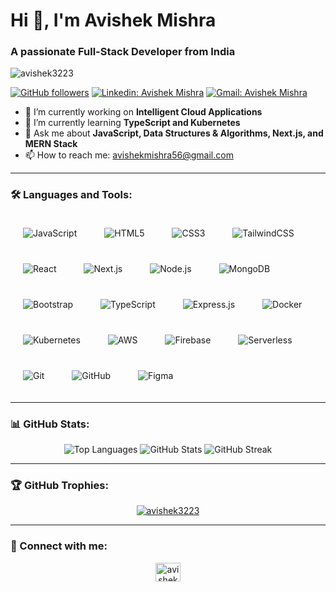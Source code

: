 # Hi 👋, I'm Avishek Mishra
### A passionate Full-Stack Developer from India

<p align="left"> <img src="https://komarev.com/ghpvc/?username=avishek3223&label=Profile%20views&color=0e75b6&style=flat" alt="avishek3223" /> </p>

[![GitHub followers](https://img.shields.io/github/followers/avishek3223?label=Follow&style=social)](https://github.com/avishek3223/?tab=follow)
[![Linkedin: Avishek Mishra](https://img.shields.io/badge/-AvishekMishra-blue?style=flat-square&logo=Linkedin&logoColor=white&link=https://www.linkedin.com/in/avishek-mishra-6b3910272/)](https://www.linkedin.com/in/avishek-mishra-6b3910272/)
[![Gmail: Avishek Mishra](https://img.shields.io/badge/-avishekmishra56@gmail.com-red?style=flat-square&logo=Gmail&logoColor=white&link=mailto:avishekmishra56@gmail.com)](mailto:avishekmishra56@gmail.com)

- 🔭 I’m currently working on **Intelligent Cloud Applications**
- 🌱 I’m currently learning **TypeScript and Kubernetes**
- 💬 Ask me about **JavaScript, Data Structures & Algorithms, Next.js, and MERN Stack**
- 📫 How to reach me: [avishekmishra56@gmail.com](mailto:avishekmishra56@gmail.com)

---

### 🛠️ Languages and Tools:

<p align="left">
  <img src="https://img.shields.io/badge/-JavaScript-F7DF1E?style=flat&logo=javascript&logoColor=white&labelColor=black&fontSize=20px" alt="JavaScript" style="padding: 20px;"/>
  <img src="https://img.shields.io/badge/-HTML5-E34F26?style=flat&logo=html5&logoColor=white&labelColor=black&fontSize=20px" alt="HTML5" style="padding: 20px;"/>
  <img src="https://img.shields.io/badge/-CSS3-1572B6?style=flat&logo=css3&logoColor=white&labelColor=black&fontSize=20px" alt="CSS3" style="padding: 20px;"/>
  <img src="https://img.shields.io/badge/-TailwindCSS-06B6D4?style=flat&logo=tailwindcss&logoColor=white&labelColor=black&fontSize=20px" alt="TailwindCSS" style="padding: 20px;"/>
  <img src="https://img.shields.io/badge/-React-61DAFB?style=flat&logo=react&logoColor=white&labelColor=black&fontSize=20px" alt="React" style="padding: 20px;"/>
  <img src="https://img.shields.io/badge/-Next.js-000000?style=flat&logo=nextdotjs&logoColor=white&labelColor=black&fontSize=20px" alt="Next.js" style="padding: 20px;"/>
  <img src="https://img.shields.io/badge/-Node.js-339933?style=flat&logo=nodedotjs&logoColor=white&labelColor=black&fontSize=20px" alt="Node.js" style="padding: 20px;"/>
  <img src="https://img.shields.io/badge/-MongoDB-47A248?style=flat&logo=mongodb&logoColor=white&labelColor=black&fontSize=20px" alt="MongoDB" style="padding: 20px;"/>
  <img src="https://img.shields.io/badge/-Bootstrap-7952B3?style=flat&logo=bootstrap&logoColor=white&labelColor=black&fontSize=20px" alt="Bootstrap" style="padding: 20px;"/>
  <img src="https://img.shields.io/badge/-TypeScript-3178C6?style=flat&logo=typescript&logoColor=white&labelColor=black&fontSize=20px" alt="TypeScript" style="padding: 20px;"/>
  <img src="https://img.shields.io/badge/-Express.js-000000?style=flat&logo=express&logoColor=white&labelColor=black&fontSize=20px" alt="Express.js" style="padding: 20px;"/>
  <img src="https://img.shields.io/badge/-Docker-2496ED?style=flat&logo=docker&logoColor=white&labelColor=black&fontSize=20px" alt="Docker" style="padding: 20px;"/>
  <img src="https://img.shields.io/badge/-Kubernetes-326CE5?style=flat&logo=kubernetes&logoColor=white&labelColor=black&fontSize=20px" alt="Kubernetes" style="padding: 20px;"/>
  <img src="https://img.shields.io/badge/-AWS-232F3E?style=flat&logo=amazonaws&logoColor=white&labelColor=black&fontSize=20px" alt="AWS" style="padding: 20px;"/>
  <img src="https://img.shields.io/badge/-Firebase-FFCA28?style=flat&logo=firebase&logoColor=white&labelColor=black&fontSize=20px" alt="Firebase" style="padding: 20px;"/>
  <img src="https://img.shields.io/badge/-Serverless-FD5750?style=flat&logo=serverless&logoColor=white&labelColor=black&fontSize=20px" alt="Serverless" style="padding: 20px;"/>
  <img src="https://img.shields.io/badge/-Git-F05032?style=flat&logo=git&logoColor=white&labelColor=black&fontSize=20px" alt="Git" style="padding: 20px;"/>
  <img src="https://img.shields.io/badge/-GitHub-181717?style=flat&logo=github&logoColor=white&labelColor=black&fontSize=20px" alt="GitHub" style="padding: 20px;"/>
  <img src="https://img.shields.io/badge/-Figma-F24E1E?style=flat&logo=figma&logoColor=white&labelColor=black&fontSize=20px" alt="Figma" style="padding: 20px;"/>
</p>


---

### 📊 GitHub Stats:

<div align="center">
  <img src="https://github-readme-stats.vercel.app/api/top-langs/?username=avishek3223&layout=compact&theme=radical&bg_color=0d1117&title_color=ffffff&text_color=c9d1d9&icon_color=79fe96" alt="Top Languages" />
  <img src="https://github-readme-stats.vercel.app/api?username=avishek3223&show_icons=true&theme=radical&bg_color=0d1117&title_color=b1ffb1&text_color=eceef1&icon_color=0087d7" alt="GitHub Stats" />
  <img src="https://github-readme-streak-stats.herokuapp.com/?user=avishek3223&theme=radical&background=0d1117&stroke=ffffff&text_color=b1ffb1&title_color=b1ffb1&fire=0087d7&ring=0087d7&sideNums=0087d7" alt="GitHub Streak" />
</div>

---

### 🏆 GitHub Trophies:

<p align="center">
  <a href="https://github.com/ryo-ma/github-profile-trophy">
    <img src="https://github-profile-trophy.vercel.app/?username=avishek3223&theme=darkhub" alt="avishek3223" />
  </a>
</p>

---

### 🔗 Connect with me:

<p align="center">
  <a href="https://www.linkedin.com/in/avishek-mishra-6b3910272" target="_blank">
    <img align="center" src="https://raw.githubusercontent.com/rahuldkjain/github-profile-readme-generator/master/src/images/icons/Social/linked-in-alt.svg" alt="avishek mishra" height="30" width="40" />
  </a>
</p>
